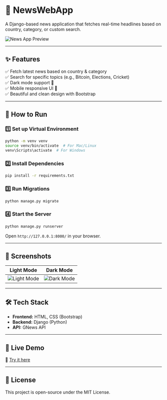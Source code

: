 # 📰 NewsWebApp

A Django-based news application that fetches real-time headlines based on country, category, or custom search.

![News App Preview](https://via.placeholder.com/800x400?text=Project+Preview)

---

## ✨ Features

✅ Fetch latest news based on country & category  
✅ Search for specific topics (e.g., Bitcoin, Elections, Cricket)  
✅ Dark mode support 🌙  
✅ Mobile responsive UI 📱  
✅ Beautiful and clean design with Bootstrap

---

## 🚀 How to Run

### 1️⃣ Set up Virtual Environment

```bash
python -m venv venv
source venv/bin/activate  # For Mac/Linux
venv\Scripts\activate  # For Windows
```

### 2️⃣ Install Dependencies

```bash
pip install -r requirements.txt
```

### 3️⃣ Run Migrations

```bash
python manage.py migrate
```

### 4️⃣ Start the Server

```bash
python manage.py runserver
```

Open `http://127.0.0.1:8000/` in your browser.

---

## 📸 Screenshots

| Light Mode | Dark Mode |
|------------|-----------|
| ![Light Mode](https://via.placeholder.com/300x200?text=Light+Mode) | ![Dark Mode](https://via.placeholder.com/300x200?text=Dark+Mode) |

---

## 🛠 Tech Stack

- **Frontend:** HTML, CSS (Bootstrap)  
- **Backend:** Django (Python)  
- **API:** GNews API

---

## 📌 Live Demo

🔗 [Try it here](https://newsapp-urnea879rfcbyceczcyqbd.streamlit.app)

---

## 📜 License

This project is open-source under the MIT License.
